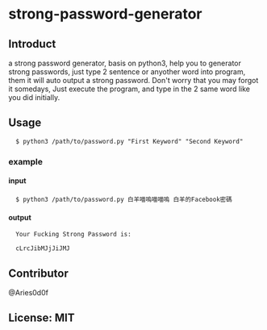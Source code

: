 # strong-password-generator

## Introduct

  a strong password generator, basis on python3, help you to generator strong passwords, just type 2 sentence or anyother word into program, them it will auto output a strong password. Don't worry that you may forgot it somedays, Just execute the program, and type in the 2 same word like you did initially.

## Usage

```Shell
  $ python3 /path/to/password.py "First Keyword" "Second Keyword"
```

### example
#### input

```Shell
  $ python3 /path/to/password.py 白羊喵嗚喵喵嗚 白羊的Facebook密碼
```
#### output

```Shell
  Your Fucking Strong Password is:

  cLrcJibMJjJiJMJ
```

## Contributor

  @Aries0d0f

## License: MIT
